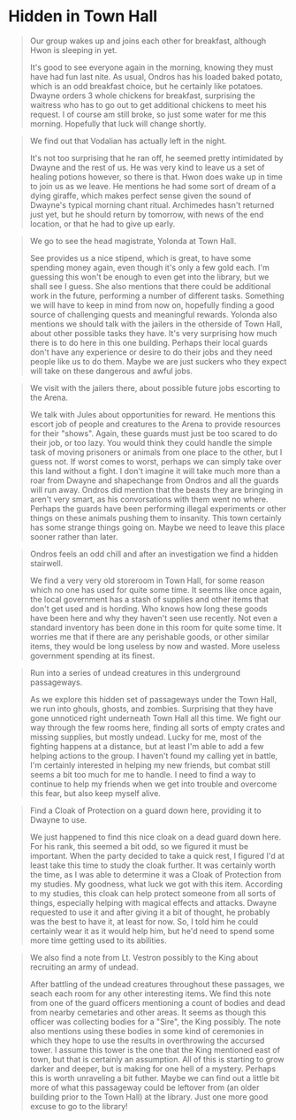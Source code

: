 # Hidden in Town Hall

>Our group wakes up and joins each other for breakfast, although Hwon is sleeping in yet.
>
>It's good to see everyone again in the morning, knowing they must have had fun last nite. As usual, Ondros has his loaded baked potato, which is an odd breakfast choice, but he certainly like potatoes. Dwayne orders 3 whole chickens for breakfast, surprising the waitress who has to go out to get additional chickens to meet his request. I of course am still broke, so just some water for me this morning. Hopefully that luck will change shortly.

>We find out that Vodalian has actually left in the night.
>
>It's not too surprising that he ran off, he seemed pretty intimidated by Dwayne and the rest of us. He was very kind to leave us a set of healing potions however, so there is that. Hwon does wake up in time to join us as we leave. He mentions he had some sort of dream of a dying giraffe, which makes perfect sense given the sound of Dwayne's typical morning chant ritual. Archimedes hasn't returned just yet, but he should return by tomorrow, with news of the end location, or that he had to give up early.

>We go to see the head magistrate, Yolonda at Town Hall.
>
>See provides us a nice stipend, which is great, to have some spending money again, even though it's only a few gold each. I'm guessing this won't be enough to even get into the library, but we shall see I guess. She also mentions that there could be additional work in the future, performing a number of different tasks. Something we will have to keep in mind from now on, hopefully finding a good source of challenging quests and meaningful rewards. Yolonda also mentions we should talk with the jailers in the otherside of Town Hall, about other possible tasks they have. It's very surprising how much there is to do here in this one building. Perhaps their local guards don't have any experience or desire to do their jobs and they need people like us to do them. Maybe we are just suckers who they expect will take on these dangerous and awful jobs.

>We visit with the jailers there, about possible future jobs escorting to the Arena.
>
>We talk with Jules about opportunities for reward. He mentions this escort job of people and creatures to the Arena to provide resources for their "shows". Again, these guards must just be too scared to do their job, or too lazy. You would think they could handle the simple task of moving prisoners or animals from one place to the other, but I guess not. If worst comes to worst, perhaps we can simply take over this land without a fight. I don't imagine it will take much more than a roar from Dwayne and shapechange from Ondros and all the guards will run away. Ondros did mention that the beasts they are bringing in aren't very smart, as his convorsations with them went no where. Perhaps the guards have been performing illegal experiments or other things on these animals pushing them to insanity. This town certainly has some strange things going on. Maybe we need to leave this place sooner rather than later.

>Ondros feels an odd chill and after an investigation we find a hidden stairwell.
>
>We find a very very old storeroom in Town Hall, for some reason which no one has used for quite some time. It seems like once again, the local government has a stash of supplies and other items that don't get used and is hording. Who knows how long these goods have been here and why they haven't seen use recently. Not even a standard inventory has been done in this room for quite some time. It worries me that if there are any perishable goods, or other similar items, they would be long useless by now and wasted. More useless government spending at its finest.

>Run into a series of undead creatures in this underground passageways.
>
>As we explore this hidden set of passageways under the Town Hall, we run into ghouls, ghosts, and zombies. Surprising that they have gone unnoticed right underneath Town Hall all this time. We fight our way through the few rooms here, finding all sorts of empty crates and missing supplies, but mostly undead. Lucky for me, most of the fighting happens at a distance, but at least I'm able to add a few helping actions to the group. I haven't found my calling yet in battle, I'm certainly interested in helping my new friends, but combat still seems a bit too much for me to handle. I need to find a way to continue to help my friends when we get into trouble and overcome this fear, but also keep myself alive.

>Find a Cloak of Protection on a guard down here, providing it to Dwayne to use.
>
>We just happened to find this nice cloak on a dead guard down here. For his rank, this seemed a bit odd, so we figured it must be important. When the party decided to take a quick rest, I figured I'd at least take this time to study the cloak further. It was certainly worth the time, as I was able to determine it was a Cloak of Protection from my studies. My goodness, what luck we got with this item. According to my studies, this cloak can help protect someone from all sorts of things, especially helping with magical effects and attacks. Dwayne requested to use it and after giving it a bit of thought, he probably was the best to have it, at least for now. So, I told him he could certainly wear it as it would help him, but he'd need to spend some more time getting used to its abilities.

>We also find a note from Lt. Vestron possibly to the King about recruiting an army of undead.
>
>After battling of the undead creatures throughout these passages, we seach each room for any other interesting items. We find this note from one of the guard officers mentioning a count of bodies and dead from nearby cemetaries and other areas. It seems as though this officer was collecting bodies for a "Sire", the King possibly. The note also mentions using these bodies in some kind of ceremonies in which they hope to use the results in overthrowing the accursed tower. I assume this tower is the one that the King mentioned east of town, but that is certainly an assumption. All of this is starting to grow darker and deeper, but is making for one hell of a mystery. Perhaps this is worth unraveling a bit futher. Maybe we can find out a little bit more of what this passageway could be leftover from (an older building prior to the Town Hall) at the library. Just one more good excuse to go to the library!
